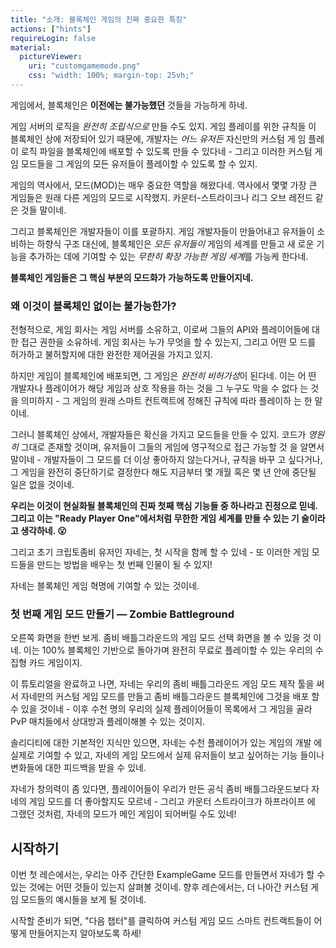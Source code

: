```yaml
---
title: "소개: 블록체인 게임의 진짜 중요한 특징"
actions: ["hints"]
requireLogin: false
material:
  pictureViewer:
    uri: "customgamemode.png"
    css: "width: 100%; margin-top: 25vh;"
---
```


게임에서, 블록체인은 **이전에는 불가능했던** 것들을 가능하게 하네.

게임 서버의 로직을 _완전히 조립식으로_ 만들 수도 있지. 게임 플레이를 위한 규칙들
이 블록체인 상에 저장되어 있기 때문에, 개발자는 _어느 유저든_ 자신만의 커스텀 게
임 플레이 로직 파일을 블록체인에 배포할 수 있도록 만들 수 있다네 - 그리고 이러한
커스텀 게임 모드들을 그 게임의 모든 유저들이 플레이할 수 있도록 할 수 있지.

게임의 역사에서, 모드(MOD)는 매우 중요한 역할을 해왔다네. 역사에서 몇몇 가장 큰
게임들은 원래 다른 게임의 모드로 시작했지. 카운터-스트라이크나 리그 오브 레전드
같은 것들 말이네.

그리고 블록체인은 개발자들이 이를 포괄하지. 게임 개발자들이 만들어내고 유저들이
소비하는 하향식 구조 대신에, 블록체인은 _모든 유저들이_ 게임의 세계를 만들고 새
로운 기능을 추가하는 데에 기여할 수 있는 *무한히 확장 가능한 게임 세계*를 가능케
한다네.

**블록체인 게임들은 그 핵심 부분의 모드화가 가능하도록 만들어지네.**

### 왜 이것이 블록체인 없이는 불가능한가?

전형적으로, 게임 회사는 게임 서버를 소유하고, 이로써 그들의 API와 플레이어들에
대한 접근 권한을 소유하네. 게임 회사는 누가 무엇을 할 수 있는지, 그리고 어떤 모
드를 허가하고 불허할지에 대한 완전한 제어권을 가지고 있지.

하지만 게임이 블록체인에 배포되면, 그 게임은 *완전히 비허가성*이 된다네. 이는 어
떤 개발자나 플레이어가 해당 게임과 상호 작용을 하는 것을 그 누구도 막을 수 없다
는 것을 의미하지 - 그 게임의 원래 스마트 컨트랙트에 정해진 규칙에 따라 플레이하
는 한 말이네.

그러니 블록체인 상에서, 개발자들은 확신을 가지고 모드들을 만들 수 있지. 코드가
_영원히_ 그대로 존재할 것이며, 유저들이 그들의 게임에 영구적으로 접근 가능할 것
을 알면서 말이네 - 개발자들이 그 모드를 더 이상 좋아하지 않는다거나, 규칙을 바꾸
고 싶다거나, 그 게임을 완전히 중단하기로 결정한다 해도 지금부터 몇 개월 혹은 몇
년 안에 중단될 일은 없을 것이네.

**우리는 이것이 현실화될 블록체인의 진짜 첫째 핵심 기능들 중 하나라고 진정으로
믿네. 그리고 이는 "Ready Player One"에서처럼 무한한 게임 세계를 만들 수 있는 기
술이라고 생각하네. 😮**

그리고 초기 크립토좀비 유저인 자네는, 첫 시작을 함께 할 수 있네 - 또 이러한 게임
모드들을 만드는 방법을 배우는 첫 번째 인물이 될 수 있지!

자네는 블록체인 게임 혁명에 기여할 수 있는 것이네.

### 첫 번째 게임 모드 만들기 — Zombie Battleground

오른쪽 화면을 한번 보게. 좀비 배틀그라운드의 게임 모드 선택 화면을 볼 수 있을 것
이네. 이는 100% 블록체인 기반으로 돌아가며 완전히 무료로 플레이할 수 있는 우리의
수집형 카드 게임이지.

이 튜토리얼을 완료하고 나면, 자네는 우리의 좀비 배틀그라운드 게임 모드 제작 툴을
써서 자네만의 커스텀 게임 모드를 만들고 좀비 배틀그라운드 블록체인에 그것을 배포
할 수 있을 것이네 - 이후 수천 명의 우리의 실제 플레이어들이 목록에서 그 게임을
골라 PvP 매치들에서 상대방과 플레이해볼 수 있는 것이지.

솔리디티에 대한 기본적인 지식만 있으면, 자네는 수천 플레이어가 있는 게임의 개발
에 실제로 기여할 수 있고, 자네의 게임 모드에서 실제 유저들이 보고 싶어하는 기능
들이나 변화들에 대한 피드백을 받을 수 있네.

자네가 창의력이 좀 있다면, 플레이어들이 우리가 만든 공식 좀비 배틀그라운드보다
자네의 게임 모드를 더 좋아할지도 모르네 - 그리고 카운터 스트라이크가 하프라이프
에 그랬던 것처럼, 자네의 모드가 메인 게임이 되어버릴 수도 있네!

## 시작하기

이번 첫 레슨에서는, 우리는 아주 간단한 ExampleGame 모드를 만들면서 자네가 할 수
있는 것에는 어떤 것들이 있는지 살펴볼 것이네. 향후 레슨에서는, 더 나아간 커스텀
게임 모드들의 예시들을 보게 될 것이네.

시작할 준비가 되면, "다음 챕터"를 클릭하여 커스텀 게임 모드 스마트 컨트랙트들이
어떻게 만들어지는지 알아보도록 하세!
